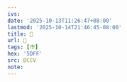 ```yaml
---
ivs:
date: '2025-10-13T11:26:47+08:00'
lastmod: '2025-10-14T21:46:45-08:00'
title: 󰓔
url: 󰓔
tags: [巿]
hex: '5DFF'
src: DCCV
note:
---
```


